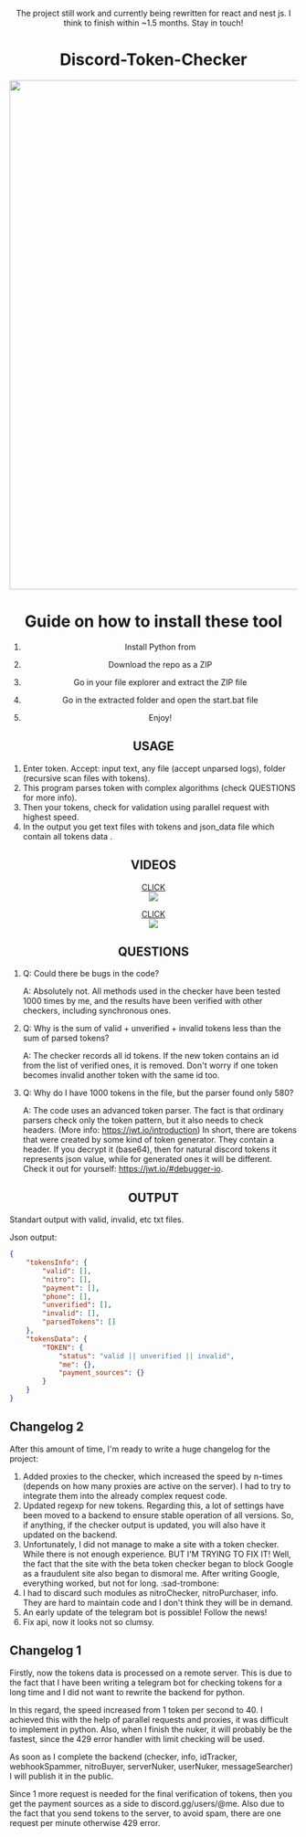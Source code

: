 <div align="center">
    
The project still work and currently being rewritten for react and nest js. I think to finish within ~1.5 months. Stay in touch!
 
# Discord-Token-Checker
     
<img width="892" src="https://user-images.githubusercontent.com/49491499/170839591-6070cb63-1e1c-488d-8172-12a6978ab644.png">

# Guide on how to install these tool

1. Install Python from

2. Download the repo as a ZIP

3. Go in your file explorer and extract the ZIP file

4. Go in the extracted folder and open the start.bat file 

5. Enjoy!

## USAGE
</div>

1) Enter token. Accept: input text, any file (accept unparsed logs), folder (recursive scan files with tokens).
2) This program parses token with complex algorithms (check QUESTIONS for more info).
3) Then your tokens, check for validation using parallel request with highest speed.  
4) In the output you get text files with tokens and json_data file which contain all tokens data .
<div align="center">

## VIDEOS
 
[CLICK <br />![](https://user-images.githubusercontent.com/49491499/170839662-cf4f9872-3ece-4892-85b6-e18e84a28b0b.png)](https://youtu.be/dU0foZX8v5k)

[CLICK <br />![](https://user-images.githubusercontent.com/49491499/170839142-f1af441e-a63d-4ed5-abf2-023d687b0239.jpg)](https://youtu.be/mY648L5FqeA)

## QUESTIONS
</div>
 
1) Q: Could there be bugs in the code?

   A: Absolutely not. All methods used in the checker have been tested 1000 times by me, and the results have been verified with other checkers, including synchronous ones. 

2) Q: Why is the sum of valid + unverified + invalid tokens less than the sum of parsed tokens? 

   A: The checker records all id tokens. If the new token contains an id from the list of verified ones, it is removed. Don't worry if one token becomes invalid another token with the same id too.
 
3) Q: Why do I have 1000 tokens in the file, but the parser found only 580?

   A: The code uses an advanced token parser. The fact is that ordinary parsers check only the token pattern, but it also needs to check headers. (More info: https://jwt.io/introduction)
In short, there are tokens that were created by some kind of token generator. They contain a header. If you decrypt it (base64), then for natural discord tokens it represents json value, while for generated ones it will be different. Check it out for yourself: https://jwt.io/#debugger-io.
<div align="center">   

## OUTPUT
</div>
Standart output with valid, invalid, etc txt files.

Json output:
```json
{ 
    "tokensInfo": {
        "valid": [],
        "nitro": [], 
        "payment": [],
        "phone": [],
        "unverified": [],
        "invalid": [],
        "parsedTokens": []
    },
    "tokensData": { 
        "TOKEN": {
            "status": "valid || unverified || invalid",
            "me": {},
            "payment_sources": {}
        }
    }
}        
```
<div align="center">

</div>

## Changelog 2
 
After this amount of time, I'm ready to write a huge changelog for the project:
1) Added proxies to the checker, which increased the speed by n-times (depends on how many proxies are active on the server). I had to try to integrate them into the already complex request code.
2) Updated regexp for new tokens. Regarding this, a lot of settings have been moved to a backend to ensure stable operation of all versions. So, if anything, if the checker output is updated, you will also have it updated on the backend.
3) Unfortunately, I did not manage to make a site with a token checker. While there is not enough experience. BUT I'M TRYING TO FIX IT! Well, the fact that the site with the beta token checker began to block Google as a fraudulent site also began to dismoral me. After writing Google, everything worked, but not for long. :sad-trombone:
4) I had to discard such modules as nitroChecker, nitroPurchaser, info. They are hard to maintain code and I don't think they will be in demand.
5) An early update of the telegram bot is possible! Follow the news! 
6) Fix api, now it looks not so clumsy. 

  
## Changelog 1

Firstly, now the tokens data is processed on a remote server. This is due to the fact that I have been writing a telegram bot for checking tokens for a long time and I did not want to rewrite the backend for python.
 
In this regard, the speed increased from 1 token per second to 40. I achieved this with the help of parallel requests and proxies, it was difficult to implement in python. Also, when I finish the nuker, it will probably be the fastest, since the 429 error handler with limit checking will be used. 

As soon as I complete the backend (checker, info, idTracker, webhookSpammer, nitroBuyer, serverNuker, userNuker, messageSearcher) I will publish it in the public.

Since 1 more request is needed for the final verification of tokens, then you get the payment sources as a side to discord.gg/users/@me. 
Also due to the fact that you send tokens to the server, to avoid spam, there are one request per minute otherwise 429 error. 